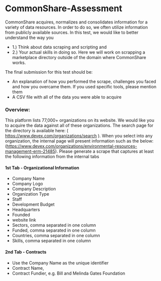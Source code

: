 # CommonShare-Assessment

CommonShare acquires, normalizes and consolidates information for a variety of data resources. In order to do so, we often utilize information from publicly available sources. In this test, we would like to better understand the way you 
* 1.) Think about data scraping and scripting and 
* 2.) Your actual skills in doing so. Here we will work on scrapping a marketplace directory outside of the domain where CommonShare works. 

The final submission for this test should be:

* An explanation of how you performed the scrape, challenges you faced and how you overcame them. If you used specific tools, please mention them 
* A CSV file with all of the data you were able to acquire 

### Overview:

This platform lists 77,000+ organizations on its website. We would like you to acquire the data against all of these organizations. The search page for the directory is available here: ( https://www.devex.com/organizations/search ). When you select into any organization, the internal page will present information such as the below: (https://www.devex.com/organizations/environmental-resources-management-erm-21485). Please generate a scrape that captures at least the following information from the internal tabs 

#### 1st Tab - Organizational Information 

* Company Name
* Company Logo
* Company Description 
* Organization Type
* Staff
* Development Budget
* Headquarters
* Founded
* website link 
* Sectors, comma separated in one column
* Funded, comma separated in one column
* Countries, comma separated in one column 
* Skills, comma separated in one column 

#### 2nd Tab - Contracts

* Use the Company Name as the unique identifier
* Contract Name, 
* Contract Fundier, e.g. Bill and Melinda Gates Foundation  
